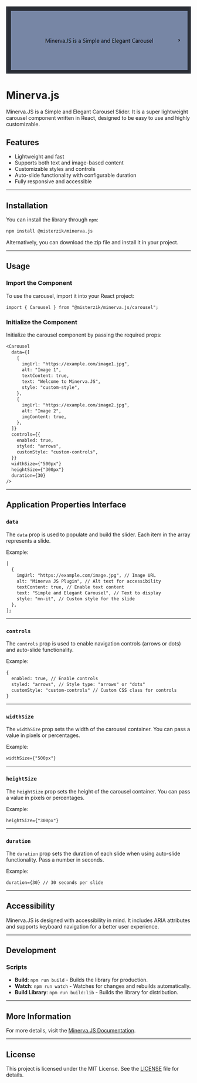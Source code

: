 ![logo](minervajs-slider.png "Minerva.JS")

# Minerva.js

Minerva.JS is a Simple and Elegant Carousel Slider. It is a super lightweight carousel component written in React, designed to be easy to use and highly customizable.

## Features

- Lightweight and fast
- Supports both text and image-based content
- Customizable styles and controls
- Auto-slide functionality with configurable duration
- Fully responsive and accessible

---

## Installation

You can install the library through `npm`:

```bash
npm install @misterzik/minerva.js
```

Alternatively, you can download the zip file and install it in your project.

---

## Usage

### Import the Component

To use the carousel, import it into your React project:

```tsx
import { Carousel } from "@misterzik/minerva.js/carousel";
```

### Initialize the Component

Initialize the carousel component by passing the required props:

```tsx
<Carousel
  data={[
    {
      imgUrl: "https://example.com/image1.jpg",
      alt: "Image 1",
      textContent: true,
      text: "Welcome to Minerva.JS",
      style: "custom-style",
    },
    {
      imgUrl: "https://example.com/image2.jpg",
      alt: "Image 2",
      imgContent: true,
    },
  ]}
  controls={{
    enabled: true,
    styled: "arrows",
    customStyle: "custom-controls",
  }}
  widthSize={"500px"}
  heightSize={"300px"}
  duration={30}
/>
```

---

## Application Properties Interface

### `data`

The `data` prop is used to populate and build the slider. Each item in the array represents a slide.

Example:

```tsx
[
  {
    imgUrl: "https://example.com/image.jpg", // Image URL
    alt: "Minerva JS Plugin", // Alt text for accessibility
    textContent: true, // Enable text content
    text: "Simple and Elegant Carousel", // Text to display
    style: "mn-it", // Custom style for the slide
  },
];
```

---

### `controls`

The `controls` prop is used to enable navigation controls (arrows or dots) and auto-slide functionality.

Example:

```tsx
{
  enabled: true, // Enable controls
  styled: "arrows", // Style type: "arrows" or "dots"
  customStyle: "custom-controls" // Custom CSS class for controls
}
```

---

### `widthSize`

The `widthSize` prop sets the width of the carousel container. You can pass a value in pixels or percentages.

Example:

```tsx
widthSize={"500px"}
```

---

### `heightSize`

The `heightSize` prop sets the height of the carousel container. You can pass a value in pixels or percentages.

Example:

```tsx
heightSize={"300px"}
```

---

### `duration`

The `duration` prop sets the duration of each slide when using auto-slide functionality. Pass a number in seconds.

Example:

```tsx
duration={30} // 30 seconds per slide
```

---

## Accessibility

Minerva.JS is designed with accessibility in mind. It includes ARIA attributes and supports keyboard navigation for a better user experience.

---

## Development

### Scripts

- **Build**: `npm run build` - Builds the library for production.
- **Watch**: `npm run watch` - Watches for changes and rebuilds automatically.
- **Build Library**: `npm run build:lib` - Builds the library for distribution.

---

## More Information

For more details, visit the [Minerva.JS Documentation](http://misterzik.github.io/minerva.js/).

---

## License

This project is licensed under the MIT License. See the [LICENSE](LICENSE) file for details.
